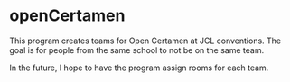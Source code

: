 # openCertamen
This program creates teams for Open Certamen at JCL conventions. The goal is for people from the same school to not be on the same team.

In the future, I hope to have the program assign rooms for each team.
